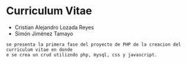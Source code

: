# Curriculum Vitae


- Cristian Alejandro Lozada Reyes
-  Simón Jiménez Tamayo

~~~
se presenta la primera fase del proyecto de PHP de la creacion del curriculum vitae en donde
e se crea un crud utilizndo php, mysql, css y javascript.
~~~
